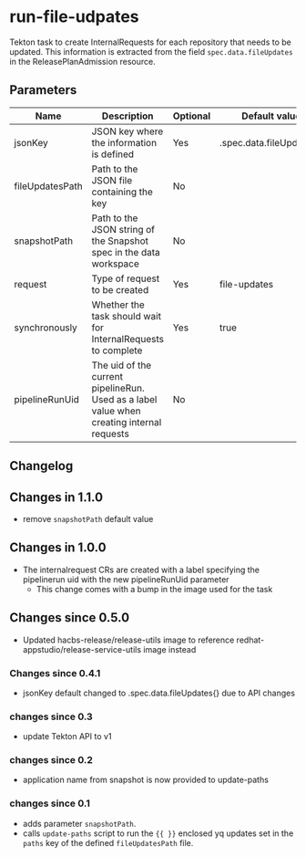 # run-file-udpates

Tekton task to create InternalRequests for each repository that needs to be updated. This information is extracted from
the field `spec.data.fileUpdates` in the ReleasePlanAdmission resource.

## Parameters

| Name            | Description                                                                               | Optional | Default value            |
|-----------------|-------------------------------------------------------------------------------------------|----------|--------------------------|
| jsonKey         | JSON key where the information is defined                                                 | Yes      | .spec.data.fileUpdates[] |
| fileUpdatesPath | Path to the JSON file containing the key                                                  | No       |                          |
| snapshotPath    | Path to the JSON string of the Snapshot spec in the data workspace                        | No       |                          |
| request         | Type of request to be created                                                             | Yes      | file-updates             |
| synchronously   | Whether the task should wait for InternalRequests to complete                             | Yes      | true                     |
| pipelineRunUid  | The uid of the current pipelineRun. Used as a label value when creating internal requests | No       |                          |

## Changelog

## Changes in 1.1.0
- remove `snapshotPath` default value

## Changes in 1.0.0
- The internalrequest CRs are created with a label specifying the pipelinerun uid with the new pipelineRunUid parameter
  - This change comes with a bump in the image used for the task

## Changes since 0.5.0
- Updated hacbs-release/release-utils image to reference redhat-appstudio/release-service-utils image instead

### Changes since 0.4.1
- jsonKey default changed to .spec.data.fileUpdates{} due to API changes

### changes since 0.3
- update Tekton API to v1

### changes since 0.2
- application name from snapshot is now provided to update-paths

### changes since 0.1
- adds parameter `snapshotPath`.
- calls `update-paths` script to run the `{{ }}` enclosed yq updates set in the `paths` key
  of the defined `fileUpdatesPath` file.

